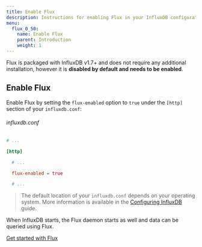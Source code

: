 ```yaml
---
title: Enable Flux
description: Instructions for enabling Flux in your InfluxDB configuration.
menu:
  flux_0_50:
    name: Enable Flux
    parent: Introduction
    weight: 1
---
```


Flux is packaged with InfluxDB v1.7+ and does not require any additional installation,
however it is **disabled by default and needs to be enabled**.

## Enable Flux
Enable Flux by setting the `flux-enabled` option to `true` under the `[http]` section of your `influxdb.conf`:

###### influxdb.conf
```toml
# ...

[http]

  # ...

  flux-enabled = true

  # ...
```

> The default location of your `influxdb.conf` depends on your operating system.
> More information is available in the [Configuring InfluxDB](/influxdb/latest/administration/config/#using-the-configuration-file) guide.

When InfluxDB starts, the Flux daemon starts as well and data can be queried using Flux.

<div class="page-nav-btns">
  <a class="btn next" href="/flux/v0.50/introduction/getting-started/">Get started with Flux</a>
</div>
